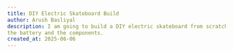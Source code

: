```yaml
---
title: DIY Electric Skateboard Build
author: Arush Basliyal
description: I am going to build a DIY electric skateboard from scratch. I will buy some of the things which are not possible for me to make but i will make my own wooden board, and the battery compartment to put 
the battery and the components.
created_at: 2025-06-06
---
```

